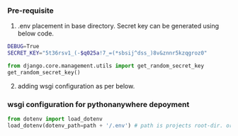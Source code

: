 ### Pre-requisite
1. .env placement in base directory. Secret key can be generated using below code.

```bash
DEBUG=True
SECRET_KEY="5t36rsv1_(-$q025a!7_=(*sbsij^dss_)8v&znnr5kzqgroz0"
```
```python
from django.core.management.utils import get_random_secret_key  
get_random_secret_key()
```

2. adding wsgi configuration as per below.


### wsgi configuration for pythonanywhere depoyment

```python
from dotenv import load_dotenv
load_dotenv(dotenv_path=path + '/.env') # path is projects root-dir. or base-dir.
```